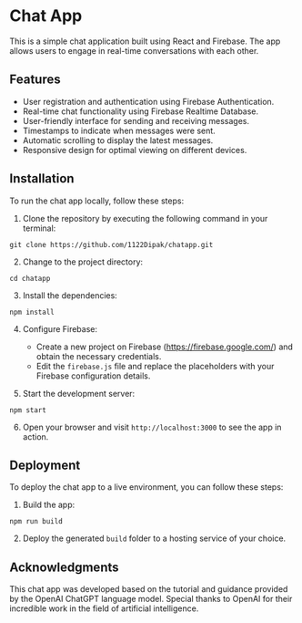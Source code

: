 # Chat App

This is a simple chat application built using React and Firebase. The app allows users to engage in real-time conversations with each other.

## Features

- User registration and authentication using Firebase Authentication.
- Real-time chat functionality using Firebase Realtime Database.
- User-friendly interface for sending and receiving messages.
- Timestamps to indicate when messages were sent.
- Automatic scrolling to display the latest messages.
- Responsive design for optimal viewing on different devices.

## Installation

To run the chat app locally, follow these steps:

1. Clone the repository by executing the following command in your terminal:

```
git clone https://github.com/1122Dipak/chatapp.git
```

2. Change to the project directory:

```
cd chatapp
```

3. Install the dependencies:

```
npm install
```

4. Configure Firebase:
   - Create a new project on Firebase (https://firebase.google.com/) and obtain the necessary credentials.
   - Edit the `firebase.js` file and replace the placeholders with your Firebase configuration details.

5. Start the development server:

```
npm start
```

6. Open your browser and visit `http://localhost:3000` to see the app in action.

## Deployment

To deploy the chat app to a live environment, you can follow these steps:

1. Build the app:

```
npm run build
```

2. Deploy the generated `build` folder to a hosting service of your choice.




## Acknowledgments

This chat app was developed based on the tutorial and guidance provided by the OpenAI ChatGPT language model. Special thanks to OpenAI for their incredible work in the field of artificial intelligence.
